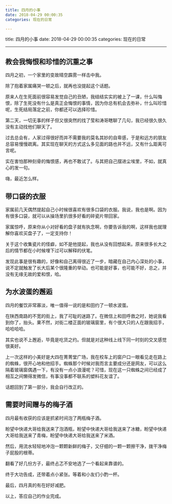 ```yaml
---
title: 四月的小事
date: 2018-04-29 00:00:35
categories: 现在的日常

---
```

title: 四月的小事
date: 2018-04-29 00:00:35
categories: 现在的日常


---

## 教会我悔恨和珍惜的沉重之事

四月之初，一个家里的变故晴空霹雳一样击中我。

除了抱着家属痛哭一顿之后，就再也没提起这个话题。

原来人在生死面前很容易发觉自己的丑陋，我结结实实的被上了一课，什么叫悔恨，除了生死没有什么是真正会悔恨的事情，因为你总有机会去弥补，什么叫珍惜呢，生死结局落定之前，你都还可以选择珍惜。

第二天，一切无事的样子但又很突然的找了莹和涛哥瞎聊了几句，我已经很久很久没有主动找他们聊天了。

过去总会有，人家过得很好而并不需要我的莫名其妙的自卑感，于是和远方的朋友总容易慢慢疏离。其实现在聊天的方式这么多见面的路也并不远，又有什么距离可言呢。

实在害怕那种刻骨的悔恨感，再也不敢试了。与其把自己摆进尘埃里，不如，就真心的发一句。

嗨，最近怎么样。



## 带口袋的衣服

家属前几天偶然提起自己小时候很喜欢有很多口袋的衣服。我说，我也是啊。因为有很多口袋，就可以从操场里扒很多好看的碎瓷片带回家。

家属惊呼，原来你从小对好看的盘子就有执念啊，你要告诉我的啊，这样我也就理解你喜欢买盘子了，一定支持你！

关于这个收集瓷片的怪癖，如不是他提起，我也从没有回想起来。原来很多长大之后的情节都在小时候埋下过可以解释的伏笔。

发现此事是很有趣的，好像和自己离得很近了一步，暗藏在自己内心深处的小事，说不定就触发了长大后某个很隆重的举动。也可能是好事，也可能不好，总之，并没有无缘无故的爱和恨，哈。



## 为水波蛋的邂逅

四月的餐饮非常寡淡，唯一值得一说的是和田约了一顿水波蛋。

在陕西南路的不宽的街上，我了可耻的迷路了。在微信上和田呼救之时，她说我看到你了，抬头。果不然，对街二楼正面的玻璃窗里，有个很大只的人在跟我招手，哈哈哈哈。

其实也说不上邂逅，毕竟是吃货之约。但就是对这种线上线下同一时刻的交叉感觉很美好。

上一次这样的小美好是大四在菁菁堂广场，我在校车上的窗户口一眼看见走在路上的蜘蛛，很开心地和他招手。蜘蛛那个时候对我而言主要成分还是网友，可以这么隔着玻璃窗偶遇一下，有没有一点小浪漫呢？可惜，现在这一只蜘蛛之间已经成了相互之间懒得发微信，有事没事都不联系的塑料花友谊了。

话题回到了第一部分，我会自行改正的。



## 需要时间赠与的梅子酒

四月最有收获的应该是抓紧时间泡了两瓶梅子酒。

盼望中快递大哥给我送来了泡酒瓶，盼望中快递大哥给我送来了冰糖，盼望中快递大哥给我送来了青梅，盼望中快递大哥给我送来了米酒。

然后，用流水轻轻地冲泡一颗颗新鲜的梅子，又仔细的一颗一颗擦干净，拨干净梅子屁股的根蒂。

翻看了好几份方子，最终忐忑不安地选了一个看起来靠谱的。

终于大功告成，还带着点小紧张。等着和小友们小酌一杯。

最后，四月真的有在好好减肥。



以上，答应自己的作业完成。